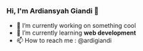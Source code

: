 ### Hi, I'm Ardiansyah Giandi 👋

- 🔭 I’m currently working on something cool 
- 🌱 I’m currently learning **web development**
- 📫 How to reach me : <a>@ardigiandi</a>
